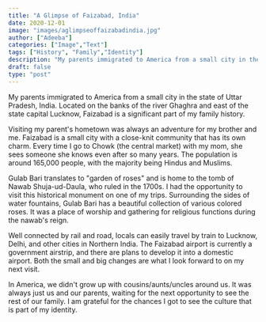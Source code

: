 ```yaml
---
title: "A Glimpse of Faizabad, India"
date: 2020-12-01
image: "images/aglimpseoffaizabadindia.jpg"
author: ["Adeeba"]
categories: ["Image","Text"]
tags: ["History", "Family","Identity"]
description: "My parents immigrated to America from a small city in the state of Uttar Pradesh, India."
draft: false
type: "post"
---
```


My parents immigrated to America from a small city in the state of Uttar Pradesh, India. Located on the banks of the river Ghaghra and east of the state capital Lucknow, Faizabad is a significant part of my family history.

Visiting my parent's hometown was always an adventure for my brother and me. Faizabad is a small city with a close-knit community that has its own charm. Every time I go to Chowk (the central market) with my mom, she sees someone she knows even after so many years. The population is around 165,000 people, with the majority being Hindus and Muslims. 

Gulab Bari translates to "garden of roses" and is home to the tomb of Nawab Shuja-ud-Daula, who ruled in the 1700s. I had the opportunity to visit this historical monument on one of my trips. Surrounding the sides of water fountains, Gulab Bari has a beautiful collection of various colored roses. It was a place of worship and gathering for religious functions during the nawab's reign.

Well connected by rail and road, locals can easily travel by train to Lucknow, Delhi, and other cities in Northern India. The Faizabad airport is currently a government airstrip, and there are plans to develop it into a domestic airport. Both the small and big changes are what I look forward to on my next visit.

In America, we didn't grow up with cousins/aunts/uncles around us. It was always just us and our parents, waiting for the next opportunity to see the rest of our family. I am grateful for the chances I got to see the culture that is part of my identity.
